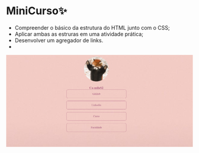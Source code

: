 # MiniCurso✨

- Compreender o básico da estrutura do HTML junto com o CSS;
- Aplicar ambas as estruras em uma atividade prática;
- Desenvolver um agregador de links.
- 
![Resultado da Tela](Docs/Tela.png)
